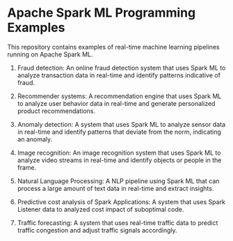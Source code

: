 # Apache Spark ML Programming Examples
This repository contains examples of real-time machine learning pipelines running on Apache Spark ML.

1. Fraud detection: An online fraud detection system that uses Spark ML to analyze transaction data in real-time and identify patterns indicative of fraud.

2. Recommender systems: A recommendation engine that uses Spark ML to analyze user behavior data in real-time and generate personalized product recommendations.

3. Anomaly detection: A system that uses Spark ML to analyze sensor data in real-time and identify patterns that deviate from the norm, indicating an anomaly.

4. Image recognition: An image recognition system that uses Spark ML to analyze video streams in real-time and identify objects or people in the frame.

5. Natural Language Processing: A NLP pipeline using Spark ML that can process a large amount of text data in real-time and extract insights.

6. Predictive cost analysis of Spark Applications: A system that uses Spark Listener data to analyzed cost impact of suboptimal code.

7. Traffic forecasting: A system that uses real-time traffic data to predict traffic congestion and adjust traffic signals accordingly.
